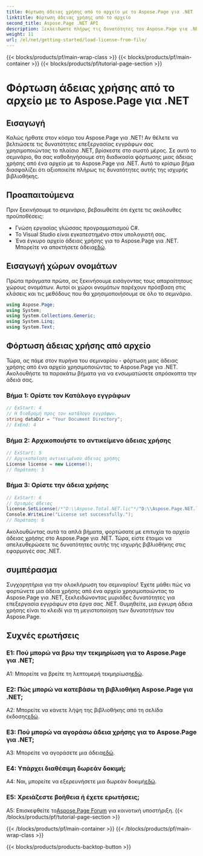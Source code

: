 ```yaml
---
title: Φόρτωση άδειας χρήσης από το αρχείο με το Aspose.Page για .NET
linktitle: Φόρτωση άδειας χρήσης από το αρχείο
second_title: Aspose.Page .NET API
description: Ξεκλειδώστε πλήρως τις δυνατότητες του Aspose.Page για .NET, κατακτώντας την τέχνη της φόρτωσης αδειών από αρχεία. Αυξήστε τις δυνατότητες επεξεργασίας εγγράφων σας απρόσκοπτα.
weight: 11
url: /el/net/getting-started/load-license-from-file/
---
```


{{< blocks/products/pf/main-wrap-class >}}
{{< blocks/products/pf/main-container >}}
{{< blocks/products/pf/tutorial-page-section >}}

# Φόρτωση άδειας χρήσης από το αρχείο με το Aspose.Page για .NET

## Εισαγωγή

Καλώς ήρθατε στον κόσμο του Aspose.Page για .NET! Αν θέλετε να βελτιώσετε τις δυνατότητες επεξεργασίας εγγράφων σας χρησιμοποιώντας το πλαίσιο .NET, βρίσκεστε στο σωστό μέρος. Σε αυτό το σεμινάριο, θα σας καθοδηγήσουμε στη διαδικασία φόρτωσης μιας άδειας χρήσης από ένα αρχείο με το Aspose.Page για .NET. Αυτό το κρίσιμο βήμα διασφαλίζει ότι αξιοποιείτε πλήρως τις δυνατότητες αυτής της ισχυρής βιβλιοθήκης.

## Προαπαιτούμενα

Πριν ξεκινήσουμε το σεμινάριο, βεβαιωθείτε ότι έχετε τις ακόλουθες προϋποθέσεις:

- Γνώση εργασίας γλώσσας προγραμματισμού C#.
- Το Visual Studio είναι εγκατεστημένο στον υπολογιστή σας.
-  Ένα έγκυρο αρχείο άδειας χρήσης για το Aspose.Page για .NET. Μπορείτε να αποκτήσετε άδεια[εδώ](https://purchase.aspose.com/buy).

## Εισαγωγή χώρων ονομάτων

Πρώτα πράγματα πρώτα, ας ξεκινήσουμε εισάγοντας τους απαραίτητους χώρους ονομάτων. Αυτοί οι χώροι ονομάτων παρέχουν πρόσβαση στις κλάσεις και τις μεθόδους που θα χρησιμοποιήσουμε σε όλο το σεμινάριο.

```csharp
using Aspose.Page;
using System;
using System.Collections.Generic;
using System.Linq;
using System.Text;
```

## Φόρτωση άδειας χρήσης από αρχείο

Τώρα, ας πάμε στον πυρήνα του σεμιναρίου - φόρτωση μιας άδειας χρήσης από ένα αρχείο χρησιμοποιώντας το Aspose.Page για .NET. Ακολουθήστε τα παρακάτω βήματα για να ενσωματώσετε απρόσκοπτα την άδειά σας.

### Βήμα 1: Ορίστε τον Κατάλογο εγγράφων

```csharp
// ExStart: 4
// Η διαδρομή προς τον κατάλογο εγγράφων.
string dataDir = "Your Document Directory";
// ExEnd: 4
```

### Βήμα 2: Αρχικοποιήστε το αντικείμενο άδειας χρήσης

```csharp
// ExStart: 5
// Αρχικοποίηση αντικειμένου άδειας χρήσης
License license = new License();
// Παράταση: 5
```

### Βήμα 3: Ορίστε την άδεια χρήσης

```csharp
// ExStart: 6
// Ορισμός άδειας
license.SetLicense(/*"D:\\Aspose.Total.NET.lic"*/"D:\\Aspose.Page.NET.lic");
Console.WriteLine("License set successfully.");
// Παράταση: 6
```

Ακολουθώντας αυτά τα απλά βήματα, φορτώσατε με επιτυχία το αρχείο άδειας χρήσης στο Aspose.Page για .NET. Τώρα, είστε έτοιμοι να απελευθερώσετε τις δυνατότητες αυτής της ισχυρής βιβλιοθήκης στις εφαρμογές σας .NET.

## συμπέρασμα

Συγχαρητήρια για την ολοκλήρωση του σεμιναρίου! Έχετε μάθει πώς να φορτώνετε μια άδεια χρήσης από ένα αρχείο χρησιμοποιώντας το Aspose.Page για .NET, ξεκλειδώνοντας μυριάδες δυνατότητες για επεξεργασία εγγράφων στα έργα σας .NET. Θυμηθείτε, μια έγκυρη άδεια χρήσης είναι το κλειδί για τη μεγιστοποίηση των δυνατοτήτων του Aspose.Page.


## Συχνές ερωτήσεις

### Ε1: Πού μπορώ να βρω την τεκμηρίωση για το Aspose.Page για .NET;

 A1: Μπορείτε να βρείτε τη λεπτομερή τεκμηρίωση[εδώ](https://reference.aspose.com/page/net/).

### Ε2: Πώς μπορώ να κατεβάσω τη βιβλιοθήκη Aspose.Page για .NET;

 A2: Μπορείτε να κάνετε λήψη της βιβλιοθήκης από τη σελίδα έκδοσης[εδώ](https://releases.aspose.com/page/net/).

### Ε3: Πού μπορώ να αγοράσω άδεια χρήσης για το Aspose.Page για .NET;

 A3: Μπορείτε να αγοράσετε μια άδεια[εδώ](https://purchase.aspose.com/buy).

### Ε4: Υπάρχει διαθέσιμη δωρεάν δοκιμή;

 A4: Ναι, μπορείτε να εξερευνήσετε μια δωρεάν δοκιμή[εδώ](https://releases.aspose.com/).

### Ε5: Χρειάζεστε βοήθεια ή έχετε ερωτήσεις; 

 A5: Επισκεφθείτε το[Aspose.Page Forum](https://forum.aspose.com/c/page/39) για κοινοτική υποστήριξη.
{{< /blocks/products/pf/tutorial-page-section >}}

{{< /blocks/products/pf/main-container >}}
{{< /blocks/products/pf/main-wrap-class >}}

{{< blocks/products/products-backtop-button >}}
